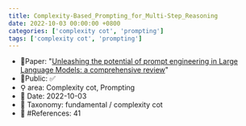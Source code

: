 ```yaml
---
title: Complexity-Based_Prompting_for_Multi-Step_Reasoning
date: 2022-10-03 00:00:00 +0800
categories: ['complexity cot', 'prompting']
tags: ['complexity cot', 'prompting']
---
```


- 📙Paper: "[Unleashing the potential of prompt engineering in Large Language Models: a comprehensive review](https://www.semanticscholar.org/paper/Unleashing-the-potential-of-prompt-engineering-in-a-Chen-Zhang/595c8d39a6155354fd7d8f62a4441be5c82e68da)"
- 🔑Public: ✅
- ⚲ area: Complexity cot, Prompting
- 📅 Date: 2022-10-03
- 🔎 Taxonomy: fundamental / complexity cot
- 📝 #References: 41
